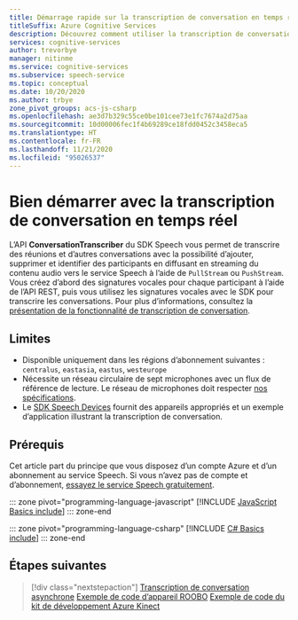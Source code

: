 ```yaml
---
title: Démarrage rapide sur la transcription de conversation en temps réel - Service Speech
titleSuffix: Azure Cognitive Services
description: Découvrez comment utiliser la transcription de conversation en temps réel avec le SDK Speech. La fonctionnalité de transcription de conversation vous permet de transcrire des réunions et d’autres conversations avec la possibilité d’ajouter, de supprimer et d’identifier des participants en diffusant en streaming du contenu audio vers le service Speech.
services: cognitive-services
author: trevorbye
manager: nitinme
ms.service: cognitive-services
ms.subservice: speech-service
ms.topic: conceptual
ms.date: 10/20/2020
ms.author: trbye
zone_pivot_groups: acs-js-csharp
ms.openlocfilehash: ae3d7b329c55ce0be101cee73e1fc7674a2d75aa
ms.sourcegitcommit: 10d00006fec1f4b69289ce18fdd0452c3458eca5
ms.translationtype: HT
ms.contentlocale: fr-FR
ms.lasthandoff: 11/21/2020
ms.locfileid: "95026537"
---
```

# <a name="get-started-with-real-time-conversation-transcription"></a>Bien démarrer avec la transcription de conversation en temps réel

L’API **ConversationTranscriber** du SDK Speech vous permet de transcrire des réunions et d’autres conversations avec la possibilité d’ajouter, supprimer et identifier des participants en diffusant en streaming du contenu audio vers le service Speech à l’aide de `PullStream` ou `PushStream`. Vous créez d’abord des signatures vocales pour chaque participant à l’aide de l’API REST, puis vous utilisez les signatures vocales avec le SDK pour transcrire les conversations. Pour plus d’informations, consultez la [présentation de la fonctionnalité de transcription de conversation](conversation-transcription.md).

## <a name="limitations"></a>Limites

* Disponible uniquement dans les régions d’abonnement suivantes : `centralus`, `eastasia`, `eastus`, `westeurope`
* Nécessite un réseau circulaire de sept microphones avec un flux de référence de lecture. Le réseau de microphones doit respecter [nos spécifications](./speech-devices-sdk-microphone.md).
* Le [SDK Speech Devices](speech-devices-sdk.md) fournit des appareils appropriés et un exemple d’application illustrant la transcription de conversation.

## <a name="prerequisites"></a>Prérequis

Cet article part du principe que vous disposez d’un compte Azure et d’un abonnement au service Speech. Si vous n’avez pas de compte et d’abonnement, [essayez le service Speech gratuitement](overview.md#try-the-speech-service-for-free).

::: zone pivot="programming-language-javascript"
[!INCLUDE [JavaScript Basics include](includes/how-to/conversation-transcription/real-time-javascript.md)]
::: zone-end

::: zone pivot="programming-language-csharp"
[!INCLUDE [C# Basics include](includes/how-to/conversation-transcription/real-time-csharp.md)]
::: zone-end

## <a name="next-steps"></a>Étapes suivantes

> [!div class="nextstepaction"]
> [Transcription de conversation asynchrone](how-to-async-conversation-transcription.md)
> [Exemple de code d’appareil ROOBO](https://github.com/Azure-Samples/Cognitive-Services-Speech-Devices-SDK/blob/master/Samples/Java/Android/Speech%20Devices%20SDK%20Starter%20App/example/app/src/main/java/com/microsoft/cognitiveservices/speech/samples/sdsdkstarterapp/ConversationTranscription.java)
> [Exemple de code du kit de développement Azure Kinect](https://github.com/Azure-Samples/Cognitive-Services-Speech-Devices-SDK/blob/master/Samples/Java/Windows_Linux/SampleDemo/src/com/microsoft/cognitiveservices/speech/samples/Cts.java)
